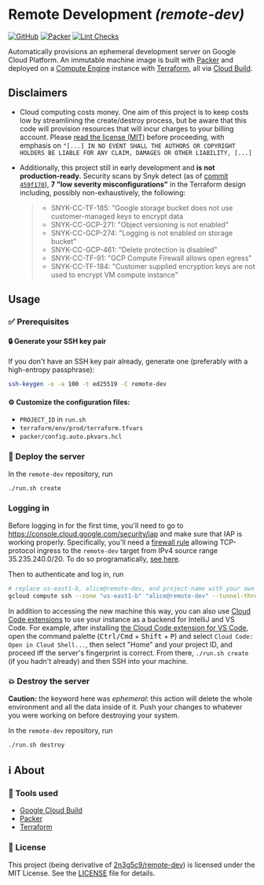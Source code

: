 # Remote Development _(remote-dev)_

[![GitHub](https://img.shields.io/github/license/gmarmstrong/remote-dev)](https://github.com/gmarmstrong/remote-dev/blob/main/LICENSE) [![Packer](https://github.com/gmarmstrong/remote-dev/actions/workflows/packer.yml/badge.svg)](https://github.com/gmarmstrong/remote-dev/actions/workflows/packer.yml) [![Lint Checks](https://github.com/gmarmstrong/remote-dev/actions/workflows/tflint.yml/badge.svg)](https://github.com/gmarmstrong/remote-dev/actions/workflows/tflint.yml)

Automatically provisions an ephemeral development server on Google Cloud
Platform. An immutable machine image is built with [Packer](https://packer.io/)
and deployed on a [Compute Engine](https://cloud.google.com/compute) instance
with [Terraform](https://www.terraform.io/), all via [Cloud
Build](https://cloud.google.com/cloud-build).

## Disclaimers

- Cloud computing costs money. One aim of this project is to
keep costs low by streamlining the create/destroy process, but be aware
that this code will provision resources that will incur charges to your
billing account. Please [read the license (MIT)](LICENSE) before
proceeding, with emphasis on
`"[...] IN NO EVENT SHALL THE AUTHORS OR COPYRIGHT HOLDERS BE LIABLE FOR ANY CLAIM, DAMAGES OR OTHER LIABILITY, [...]`

- Additionally, this project still in early development and **is not production-ready.** Security scans by
Snyk detect (as of
[commit `459f170`](https://github.com/gmarmstrong/remote-dev/tree/459f17028747ebd3f8778dd2f5296e3f5cd000dd)),
**7 "low severity misconfigurations"** in the Terraform design including, possibly non-exhaustively, the following:

  > - SNYK-CC-TF-185: "Google storage bucket does not use customer-managed keys to encrypt data
  > - SNYK-CC-GCP-271: "Object versioning is not enabled"
  > - SNYK-CC-GCP-274: "Logging is not enabled on storage bucket"
  > - SNYK-CC-GCP-461: "Delete protection is disabled"
  > - SNYK-CC-TF-91: "GCP Compute Firewall allows open egress"
  > - SNYK-CC-TF-184: "Customer supplied encryption keys are not used to encrypt VM compute instance"

## Usage

### :white_check_mark: Prerequisites

#### :lock: Generate your SSH key pair

If you don't have an SSH key pair already, generate one (preferably with a
high-entropy passphrase):

```bash
ssh-keygen -o -a 100 -t ed25519 -C remote-dev
```

#### :gear: Customize the configuration files:

  - `PROJECT_ID` in `run.sh`
  - `terraform/env/prod/terraform.tfvars`
  - `packer/config.auto.pkvars.hcl`

### :rocket: Deploy the server

In the `remote-dev` repository, run

```bash
./run.sh create
```

### Logging in

Before logging in for the first time, you'll need to go to
<https://console.cloud.google.com/security/iap> and make sure that IAP is
working properly. Specifically, you'll need a [firewall
rule](https://console.cloud.google.com/networking/firewalls) allowing
TCP-protocol ingress to the `remote-dev` target from IPv4 source range
35.235.240.0/20. To do so programatically,
[see here](https://cloud.google.com/vpc/docs/using-firewalls#gcloud).

Then to authenticate and log in, run

```bash
# replace us-east1-b, alice@remote-dev, and project-name with your own values
gcloud compute ssh --zone "us-east1-b" "alice@remote-dev" --tunnel-through-iap --project "project-name"
```

In addition to accessing the new machine this way, you can also use
[Cloud Code extensions](https://cloud.google.com/code/docs) to use your
instance as a backend for IntelliJ and VS Code. For example, after installing
[the Cloud Code extension for VS Code](https://marketplace.visualstudio.com/items?itemName=GoogleCloudTools.cloudcode),
open the command palette (<kbd>Ctrl/Cmd</kbd> + <kbd>Shift</kbd> + <kbd>P</kbd>)
and select `Cloud Code: Open in Cloud Shell...`, then select "Home" and your project
ID, and proceed iff the server's fingerprint is correct. From there, `./run.sh create`
(if you hadn't already) and then SSH into your machine.

### :collision: Destroy the server

**Caution:** the keyword here was _ephemeral_: this action will delete the whole
environment and all the data inside of it. Push your changes to whatever you
were working on before destroying your system.

In the `remote-dev` repository, run

```bash
./run.sh destroy
```

## :information_source: About

### :toolbox: Tools used

- [Google Cloud Build](https://cloud.google.com/build)
- [Packer](https://www.packer.io/)
- [Terraform](https://www.terraform.io/)

### :page_with_curl: License

This project (being derivative of
[2n3g5c9/remote-dev](https://github.com/2n3g5c9/remote-dev)) is licensed under
the MIT License. See the [LICENSE](LICENSE) file for details.
